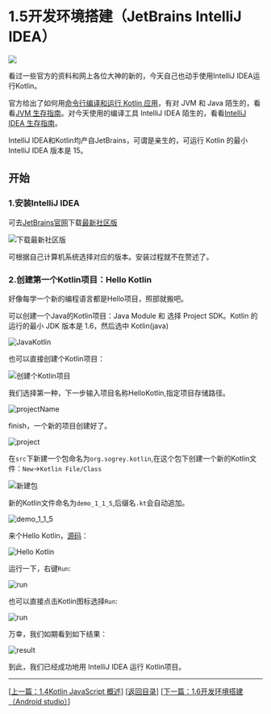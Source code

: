 # 1.5开发环境搭建（JetBrains IntelliJ IDEA）

![](https://sogrey.github.io/Kotlin-Notes/notes/img/projectkotlinbyjetbrains.png)

看过一些官方的资料和网上各位大神的新的，今天自己也动手使用IntelliJ IDEA运行Kotlin。

官方给出了如何用[命令行编译和运行 Kotlin 应用](http://kotlinlang.org/docs/tutorials/command-line.html)，有对 JVM 和 Java 陌生的，看看[JVM 生存指南](http://hadihariri.com/2013/12/29/jvm-minimal-survival-guide-for-the-dotnet-developer/)。对今天使用的编译工具 IntelliJ IDEA 陌生的，看看[IntelliJ IDEA 生存指南](http://hadihariri.com/2014/01/06/intellij-idea-minimal-survival-guide/)。

IntelliJ IDEA和Kotlin均产自JetBrains，可谓是亲生的，可运行 Kotlin 的最小 IntelliJ IDEA 版本是 15。

## 开始

### 1.安装IntelliJ IDEA

可去[JetBrains官网](https://www.jetbrains.com)下载[最新社区版](https://www.jetbrains.com/idea/download/index.html)

![下载最新社区版](https://sogrey.github.io/Kotlin-Notes/notes/img/2017-06-19_095629.png)

可根据自己计算机系统选择对应的版本。安装过程就不在赘述了。

### 2.创建第一个Kotlin项目：Hello Kotlin

好像每学一个新的编程语言都是Hello项目，照部就搬吧。

可以创建一个Java的Kotlin项目：Java Module 和 选择 Project SDK。Kotlin 的运行的最小 JDK 版本是 1.6，然后选中 Kotlin(java) 

![JavaKotlin](https://sogrey.github.io/Kotlin-Notes/notes/img/2017-06-19_101621.png)

也可以直接创建个Kotlin项目：

![创建个Kotlin项目](https://sogrey.github.io/Kotlin-Notes/notes/img/2017-06-19_101644.png)

我们选择第一种，下一步输入项目名称HelloKotlin,指定项目存储路径。

![projectName](https://sogrey.github.io/Kotlin-Notes/notes/img/2017-06-19_102232.png)

finish，一个新的项目创建好了。

![project](https://sogrey.github.io/Kotlin-Notes/notes/img/2017-06-19_102648.jpg)

在`src`下新建一个包命名为`org.sogrey.kotlin`,在这个包下创建一个新的Kotlin文件：`New`->`Kotlin File/Class`

![新建包](https://sogrey.github.io/Kotlin-Notes/notes/img/2017-06-19_115018.jpg)

新的Kotlin文件命名为`demo_1_1_5`,后缀名`.kt`会自动追加。

![demo_1_1_5](https://sogrey.github.io/Kotlin-Notes/notes/img/2017-06-19_121426.jpg)

来个Hello Kotlin，[源码](https://github.com/Sogrey/Kotlin-Notes/blob/master/source/1-1.5/src/org/sogrey/kotlin/demo_1_1_5.kt)：

![Hello Kotlin](https://sogrey.github.io/Kotlin-Notes/notes/img/2017-06-19_121550.jpg)

运行一下，右键`Run`:

![run](https://sogrey.github.io/Kotlin-Notes/notes/img/2017-06-19_1217341.jpg)

也可以直接点击Kotlin图标选择`Run`:

![run](https://sogrey.github.io/Kotlin-Notes/notes/img/2017-06-19_125356.jpg)

万幸，我们如期看到如下结果：

![result](https://sogrey.github.io/Kotlin-Notes/notes/img/2017-06-19_125126.jpg)

到此，我们已经成功地用 IntelliJ IDEA 运行 Kotlin项目。

---
[[上一篇：1.4Kotlin JavaScript 概述](https://sogrey.github.io/Kotlin-Notes/notes/1%E6%A6%82%E8%BF%B0/1.4Kotlin%20JavaScript%20%E6%A6%82%E8%BF%B0)] [[返回目录](https://sogrey.github.io/Kotlin-Notes/)] [[下一篇：1.6开发环境搭建（Android studio）](https://sogrey.github.io/Kotlin-Notes/notes/1%E6%A6%82%E8%BF%B0/1.6%E5%BC%80%E5%8F%91%E7%8E%AF%E5%A2%83%E6%90%AD%E5%BB%BA%EF%BC%88Android%20studio%EF%BC%89)]